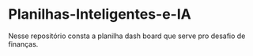 # Planilhas-Inteligentes-e-IA

Nesse repositório consta a planilha dash board que serve pro desafio de finanças. 
